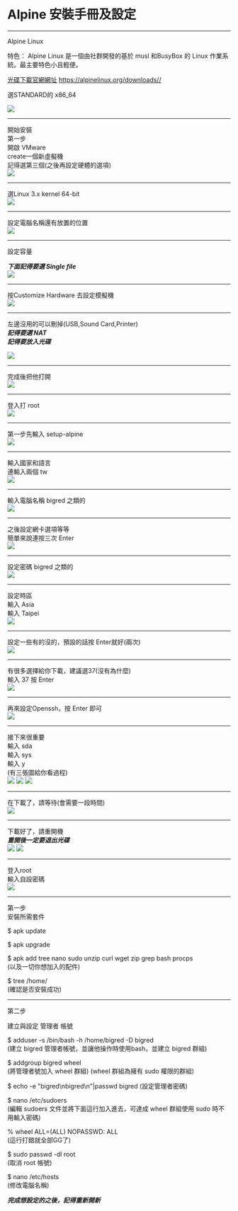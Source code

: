 # Alpine 安裝手冊及設定


---
Alpine Linux

特色：
Alpine Linux
是一個由社群開發的基於 musl 和BusyBox 的 Linux 作業系統。最主要特色小且輕便。


[光碟下載官網網址](https://alpinelinux.org/downloads//)
https://alpinelinux.org/downloads//

選STANDARD的 x86_64

![](https://i.imgur.com/yYkfExs.png)



---

開始安裝  
第一步  
開啟 VMware  
create一個新虛擬機  
記得選第三個(之後再設定硬體的選項)  
![](https://i.imgur.com/oPAmjoU.png)


---
選Linux 3.x kernel 64-bit  
![](https://i.imgur.com/XDxm0Ec.png)


---

設定電腦名稱還有放置的位置  
![](https://i.imgur.com/oJ1830x.png)


---

設定容量  

***下面記得要選 Single file***  
![](https://i.imgur.com/7SPe2hm.png)


---

按Customize Hardware 去設定模擬機  
![](https://i.imgur.com/jq31S5u.png)


---

左邊沒用的可以刪掉(USB,Sound Card,Printer)  
***記得要選 NAT***  
***記得要放入光碟***  

![](https://i.imgur.com/dKlOCqq.png)


---

完成後把他打開  
![](https://i.imgur.com/EnAQf3R.png)

---


登入打 root  
![](https://i.imgur.com/RcymkZF.png)


---

第一步先輸入 setup-alpine  
![](https://i.imgur.com/3W2uI2R.png)


---

輸入國家和語言  
連輸入兩個 tw  
![](https://i.imgur.com/BwbG6Sf.png)


---

輸入電腦名稱 bigred 之類的  
![](https://i.imgur.com/xzsoM9c.png)


---

之後設定網卡選項等等  
簡單來說連按三次 Enter  
![](https://i.imgur.com/0gT4xg9.png)


---

設定密碼 bigred 之類的  
![](https://i.imgur.com/la9Fyz5.png)


---

設定時區  
輸入 Asia  
輸入 Taipei  
![](https://i.imgur.com/JYXtekH.png)


---

設定一些有的沒的，預設的話按 Enter就好(兩次)  
![](https://i.imgur.com/zIPnEHb.png)


---

有很多選擇給你下載，建議選37(沒有為什麼)  
輸入 37 按 Enter  
![](https://i.imgur.com/a41gIY6.png)


---

再來設定Openssh，按 Enter 即可  
![](https://i.imgur.com/Hfule2O.png)


---

接下來很重要  
輸入 sda  
輸入 sys  
輸入 y  
(有三張圖給你看過程)  
![](https://i.imgur.com/9ab7sZN.png)
![](https://i.imgur.com/8hCRPeT.png)
![](https://i.imgur.com/Zf2Z1vy.png)


---

在下載了，請等待(會需要一段時間)  
![](https://i.imgur.com/uv1jxOP.png)



---

下載好了，請重開機  
***重開後一定要退出光碟***  
![](https://i.imgur.com/A3fXPc4.png)
![](https://i.imgur.com/80wYTxq.png)

---
登入root  
輸入自設密碼  
![](https://i.imgur.com/g0xxrYD.png)


---
第一步  
安裝所需套件  

$ apk update

$ apk upgrade

$ apk add tree nano sudo unzip curl wget zip grep bash procps  
(以及一切你想加入的配件)

$ tree /home/  
(確認是否安裝成功)


---
第二步

建立與設定 管理者 帳號

$ adduser -s /bin/bash -h /home/bigred -D bigred  
(建立 bigred 管理者帳號，並讓他操作時使用bash，並建立 bigred 群組)

$ addgroup bigred wheel  
(將管理者號加入 wheel 群組)
(wheel 群組為擁有 sudo 權限的群組)

$ echo -e "bigred\nbigred\n"|passwd bigred  (設定管理者密碼)

$ nano /etc/sudoers  
(編輯 sudoers 文件並將下面這行加入進去，可達成 wheel 群組使用 sudo 時不用輸入密碼)

% wheel ALL=(ALL) NOPASSWD: ALL  
(這行打錯就全部GG了)

$ sudo passwd -dl root     
(取消 root 帳號)  

$ nano /etc/hosts  
(修改電腦名稱)  

***完成想設定的之後，記得重新開新***


